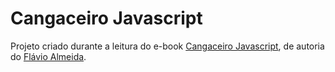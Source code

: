# Cangaceiro Javascript

Projeto criado durante a leitura do e-book [Cangaceiro Javascript](https://www.casadocodigo.com.br/products/colecao-cangaceiro-javascript), de autoria do [Flávio Almeida](http://cangaceirojavascript.com.br).